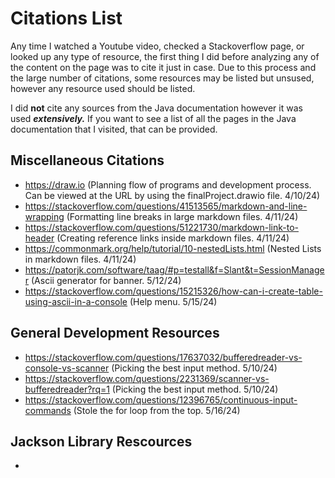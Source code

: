 # Citations List
Any time I watched a Youtube video, checked a Stackoverflow page, or looked up any type of resource, the first thing I did before analyzing any of the content on the page was to cite it just in case. Due to this process and the large number of citations, some resources may be listed but unsused, however any resource used should be listed.

I did **not** cite any sources from the Java documentation however it was used ***extensively.*** If you want to see a list of all the pages in the Java documentation that I visited, that can be provided.

## Miscellaneous Citations
- https://draw.io (Planning flow of programs and development process. Can be viewed at the URL by using the finalProject.drawio file. 4/10/24)
- https://stackoverflow.com/questions/41513565/markdown-and-line-wrapping (Formatting line breaks in large markdown files. 4/11/24)
- https://stackoverflow.com/questions/51221730/markdown-link-to-header (Creating reference links inside markdown files. 4/11/24)
- https://commonmark.org/help/tutorial/10-nestedLists.html (Nested Lists in markdown files. 4/11/24)
- https://patorjk.com/software/taag/#p=testall&f=Slant&t=SessionManager (Ascii generator for banner. 5/12/24)
- https://stackoverflow.com/questions/15215326/how-can-i-create-table-using-ascii-in-a-console (Help menu. 5/15/24)

## General Development Resources
- https://stackoverflow.com/questions/17637032/bufferedreader-vs-console-vs-scanner (Picking the best input method. 5/10/24)
- https://stackoverflow.com/questions/2231369/scanner-vs-bufferedreader?rq=1 (Picking the best input method. 5/10/24)
- https://stackoverflow.com/questions/12396765/continuous-input-commands (Stole the for loop from the top. 5/16/24)

## Jackson Library Rescources
- 